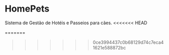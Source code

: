 # HomePets

Sistema de Gestão de Hotéis e Passeios para cães.
<<<<<<< HEAD

=======
>>>>>>> 0ce3994437c0b68129d74c7eca41621e588872bc
